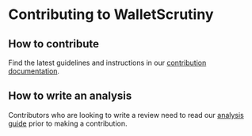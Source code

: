 # Contributing to WalletScrutiny

## How to contribute 
Find the latest guidelines and instructions in our [contribution documentation](https://walletscrutiny.com/howtoContributeToWS/).

## How to write an analysis 
Contributors who are looking to write a review need to read our [analysis guide](https://walletscrutiny.com/howtoWriteAnAnalysis/) prior to making a contribution.

<!-- Place holder for possible future documentation. This format was borrowed from GitLab's own contributing.md file.

## Code of Conduct
All contributors are expected to adhere to our [Code of Conduct](https://gitlab.com/walletscrutiny/walletScrutinyCom/-/wikis/Code-of-Conduct). Please review it before contributing.

## Closing Policy for Issues and Merge Requests
Our policy for closing issues and merge requests has been detailed in the [closing policy documentation](https://gitlab.com/walletscrutiny/walletScrutinyCom/-/wikis/Closing-Policy).

## Helping Others
Want to help fellow contributors? Find out how you can assist others by reviewing our [Helping Others guide](https://gitlab.com/walletscrutiny/walletScrutinyCom/-/wikis/Helping-Others).

## I Want to Contribute!
If you’re ready to contribute, start by reviewing our [contribution guidelines](https://gitlab.com/walletscrutiny/walletScrutinyCom/-/wikis/Contribution-Guidelines).

## Contribution Flow
Learn about the steps involved in contributing to WalletScrutiny by reading our [Contribution Flow](https://gitlab.com/walletscrutiny/walletScrutinyCom/-/wikis/Contribution-Flow) documentation.

## Workflow Labels
For more details on how to use labels in issues and merge requests, refer to our [workflow labels documentation](https://gitlab.com/walletscrutiny/walletScrutinyCom/-/wikis/Workflow-Labels).

- **Type Labels**: [View documentation](https://gitlab.com/walletscrutiny/walletScrutinyCom/-/wikis/Type-Labels).
- **Subject Labels**: [View documentation](https://gitlab.com/walletscrutiny/walletScrutinyCom/-/wikis/Subject-Labels).
- **Team Labels**: [View documentation](https://gitlab.com/walletscrutiny/walletScrutinyCom/-/wikis/Team-Labels).
- **Release Scoping Labels**: [View documentation](https://gitlab.com/walletscrutiny/walletScrutinyCom/-/wikis/Release-Scoping-Labels).
- **Priority Labels**: [View documentation](https://gitlab.com/walletscrutiny/walletScrutinyCom/-/wikis/Priority-Labels).
- **Severity Labels**: [View documentation](https://gitlab.com/walletscrutiny/walletScrutinyCom/-/wikis/Severity-Labels).

## Implement Design & UI Elements
Guidance on implementing design and UI elements can be found in our [design & UI documentation](https://gitlab.com/walletscrutiny/walletScrutinyCom/-/wikis/Design-UI-Elements).

## Issue Tracker
For detailed information on managing issues, refer to the [Issue Tracker documentation](https://gitlab.com/walletscrutiny/walletScrutinyCom/-/wikis/Issue-Tracker).

- **Issue Triaging**: [View documentation](https://gitlab.com/walletscrutiny/walletScrutinyCom/-/wikis/Issue-Triaging).
- **Feature Proposals**: [View documentation](https://gitlab.com/walletscrutiny/walletScrutinyCom/-/wikis/Feature-Proposals).
- **Issue Tracker Guidelines**: [View documentation](https://gitlab.com/walletscrutiny/walletScrutinyCom/-/wikis/Issue-Tracker-Guidelines).
- **Regression Issues**: [View documentation](https://gitlab.com/walletscrutiny/walletScrutinyCom/-/wikis/Regression-Issues).
- **Technical and UX Debt**: [View documentation](https://gitlab.com/walletscrutiny/walletScrutinyCom/-/wikis/Technical-UX-Debt).
- **Stewardship**: [View documentation](https://gitlab.com/walletscrutiny/walletScrutinyCom/-/wikis/Stewardship).

## Merge Requests
Guidelines for submitting merge requests are available in our [Merge Request documentation](https://gitlab.com/walletscrutiny/walletScrutinyCom/-/wikis/Merge-Request).

- **Merge Request Guidelines**: [View documentation](https://gitlab.com/walletscrutiny/walletScrutinyCom/-/wikis/Merge-Request-Guidelines).
- **Contribution Acceptance Criteria**: [View documentation](https://gitlab.com/walletscrutiny/walletScrutinyCom/-/wikis/Contribution-Acceptance-Criteria).

## Definition of Done
Review the [Definition of Done](https://gitlab.com/walletscrutiny/walletScrutinyCom/-/wikis/Definition-of-Done) to understand when a task is considered complete.

## Style Guides
Our style guides ensure consistency across the project. [View the style guide documentation](https://gitlab.com/walletscrutiny/walletScrutinyCom/-/wikis/Style-Guides) for more details.
-->